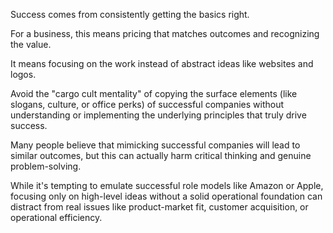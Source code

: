 Success comes from consistently getting the basics right. 

For a business, this means pricing that matches outcomes and recognizing the value. 

It means focusing on the work instead of abstract ideas like websites and logos. 

Avoid the "cargo cult mentality" of copying the surface elements (like slogans, culture, or office perks) of successful companies without understanding or implementing the underlying principles that truly drive success. 

Many people believe that mimicking successful companies will lead to similar outcomes, but this can actually harm critical thinking and genuine problem-solving. 

While it's tempting to emulate successful role models like Amazon or Apple, focusing only on high-level ideas without a solid operational foundation can distract from real issues like product-market fit, customer acquisition, or operational efficiency.

